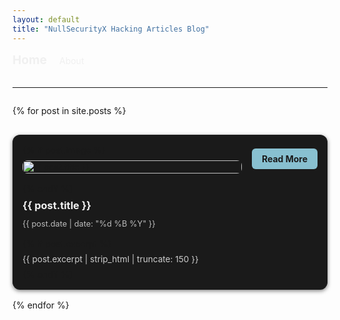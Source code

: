 ```yaml
---
layout: default
title: "NullSecurityX Hacking Articles Blog"
---
```


<!-- HEADER / NAVIGATION -->
<header style="display: flex; justify-content: space-between; align-items: center; margin-bottom: 2rem;">
  <div>
    <a href="{{ "/" | relative_url }}" style="text-decoration: none; color: #f0f0f0; font-weight: bold; font-size: 1.2rem;">Home</a>
    <a href="{{ "/about" | relative_url }}" style="text-decoration: none; color: #f0f0f0; margin-left: 1rem;">About</a>
  </div>
</header>

<hr>

<div id="postsList" style="display: flex; flex-direction: column; gap: 1rem;">

{% for post in site.posts %}
<div class="post-card" style="background-color: #1a1a1a; padding: 1rem; border-radius: 12px; box-shadow: 0 2px 6px rgba(0,0,0,0.5); display: flex; justify-content: space-between; align-items: start;">
  
  <!-- Post Text -->
  <div style="flex: 2; display: flex; flex-direction: column; gap: 0.5rem;">
    {% if post.image %}
    <img src="{{ post.image }}" alt="{{ post.title }}" style="width: 100%; max-height: 250px; object-fit: cover; border-radius: 8px; margin-bottom: 0.5rem;">
    {% endif %}
    <h3 style="margin: 0 0 0.3rem 0; color: #f0f0f0;">{{ post.title }}</h3>
    <p style="font-size: 0.8rem; color: #bbbbbb; margin: 0 0 0.5rem 0;">{{ post.date | date: "%d %B %Y" }}</p>
    {% if post.excerpt %}
    <p style="font-size: 0.85rem; color: #cccccc; margin: 0;">{{ post.excerpt | strip_html | truncate: 150 }}</p>
    {% endif %}
  </div>

  <!-- Read More Button -->
  <a href="{{ post.url | relative_url }}" style="margin-left: 1rem; padding: 0.5rem 1rem; background-color: #88c0d0; color: #1a1a1a; border-radius: 6px; text-decoration: none; font-weight: bold;">Read More</a>
</div>
{% endfor %}

</div>

<style>
.post-card:hover {
  transform: scale(1.02);
  box-shadow: 0 4px 12px rgba(0,0,0,0.6);
}

@media (max-width: 768px) {
  .post-card {
    flex-direction: column;
    align-items: flex-start;
  }
  .post-card a {
    margin-top: 0.5rem;
    margin-left: 0;
  }
}
</style>
